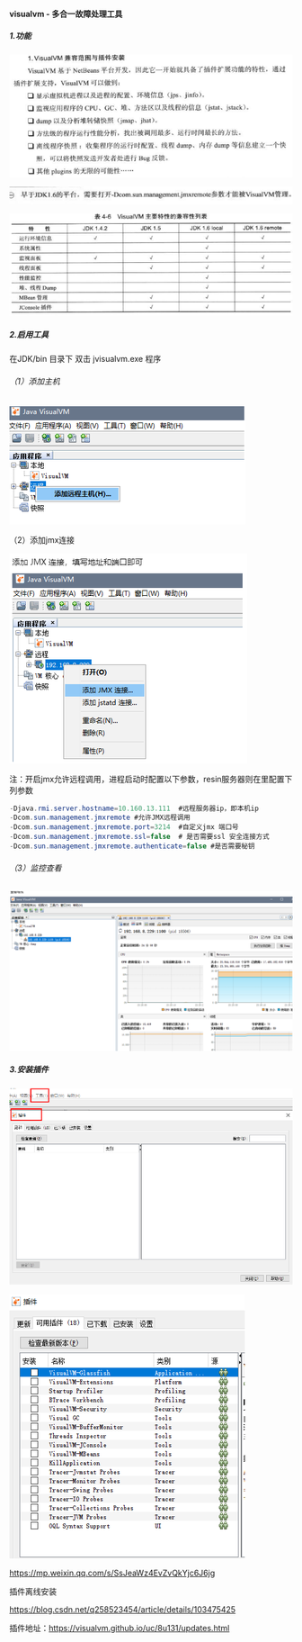#### visualvm - 多合一故障处理工具

##### 1.功能

![image-20210811155227684](https://raw.githubusercontent.com/codecodeabc/Note-len/main/img/20210811155227.png)

![image-20210811155328635](https://raw.githubusercontent.com/codecodeabc/Note-len/main/img/20210811155328.png)

![image-20210811155238783](https://raw.githubusercontent.com/codecodeabc/Note-len/main/img/20210811155238.png)



##### 2.启用工具

在JDK/bin 目录下 双击 jvisualvm.exe 程序

###### （1）添加主机

![image-20210811161643255](https://raw.githubusercontent.com/codecodeabc/Note-len/main/img/20210811161643.png)



（2）添加jmx连接

![image-20210811161701941](https://raw.githubusercontent.com/codecodeabc/Note-len/main/img/20210811161701.png)

注：开启jmx允许远程调用，进程启动时配置以下参数，resin服务器则在<jvm-arg>里配置下列参数

```java
-Djava.rmi.server.hostname=10.160.13.111  #远程服务器ip，即本机ip
-Dcom.sun.management.jmxremote #允许JMX远程调用
-Dcom.sun.management.jmxremote.port=3214  #自定义jmx 端口号
-Dcom.sun.management.jmxremote.ssl=false  # 是否需要ssl 安全连接方式
-Dcom.sun.management.jmxremote.authenticate=false #是否需要秘钥
```



###### （3）监控查看

![image-20210811161747044](https://raw.githubusercontent.com/codecodeabc/Note-len/main/img/20210811161747.png)



##### 3.安装插件

![image-20210811162050027](https://raw.githubusercontent.com/codecodeabc/Note-len/main/img/20210811162050.png)

![image-20210811162111952](https://raw.githubusercontent.com/codecodeabc/Note-len/main/img/20210811162112.png)



https://mp.weixin.qq.com/s/SsJeaWz4EvZvQkYjc6J6jg

插件离线安装

https://blog.csdn.net/q258523454/article/details/103475425

插件地址：https://visualvm.github.io/uc/8u131/updates.html